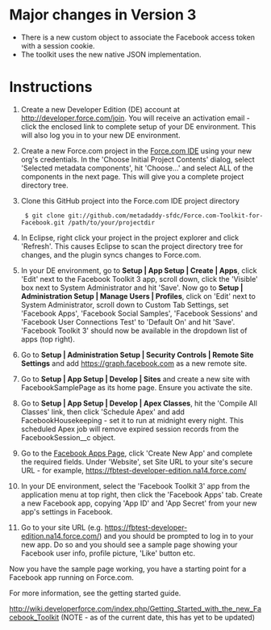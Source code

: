 Major changes in Version 3
==========================

* There is a new custom object to associate the Facebook access
token with a session cookie.
* The toolkit uses the new native JSON implementation.

Instructions
============

1. Create a new Developer Edition (DE) account at http://developer.force.com/join. You will receive an activation email - click the enclosed link to complete setup of your DE environment. This will also log you in to your new DE environment.
2. Create a new Force.com project in the [Force.com IDE](http://wiki.developerforce.com/index.php/Force.com_IDE) using your new org's credentials. In the 'Choose Initial Project Contents' dialog, select 'Selected metadata components', hit 'Choose...' and select ALL of the components in the next page. This will give you a complete project directory tree.
3. Clone this GitHub project into the Force.com IDE project directory

        $ git clone git://github.com/metadaddy-sfdc/Force.com-Toolkit-for-Facebook.git /path/to/your/projectdir

4. In Eclipse, right click your project in the project explorer and click 'Refresh'. This causes Eclipse to scan the project directory tree for changes, and the plugin syncs changes to Force.com.
5. In your DE environment, go to **Setup | App Setup | Create | Apps**, click 'Edit' next to the Facebook Toolkit 3 app, scroll down, click the 'Visible' box next to System Administrator and hit 'Save'. Now go to **Setup | Administration Setup | Manage Users | Profiles**, click on 'Edit' next to System Administrator, scroll down to Custom Tab Settings, set 'Facebook Apps', 'Facebook Social Samples', 'Facebook Sessions' and 'Facebook User Connections Test' to 'Default On' and hit 'Save'. 'Facebook Toolkit 3' should now be available in the dropdown list of apps (top right).
6. Go to **Setup | Administration Setup | Security Controls | Remote Site Settings** and add https://graph.facebook.com as a new remote site.
7. Go to **Setup | App Setup | Develop | Sites** and create a new site with FacebookSamplePage as its home page. Ensure you activate the site.
8. Go to **Setup | App Setup | Develop | Apex Classes**, hit the 'Compile All Classes' link, then click 'Schedule Apex' and add FacebookHousekeeping - set it to run at midnight every night. This scheduled Apex job will remove expired session records from the FacebookSession__c object.
9. Go to the [Facebook Apps Page](https://developers.facebook.com/apps), click 'Create New App' and complete the required fields. Under 'Website', set Site URL to your site's secure URL - for example, https://fbtest-developer-edition.na14.force.com/
10. In your DE environment, select the 'Facebook Toolkit 3' app from the application menu at top right, then click the 'Facebook Apps' tab. Create a new Facebook app, copying 'App ID' and 'App Secret' from your new app's settings in Facebook.
11. Go to your site URL (e.g. https://fbtest-developer-edition.na14.force.com/) and you should be prompted to log in to your new app. Do so and you should see a sample page showing your Facebook user info, profile picture, 'Like' button etc.

Now you have the sample page working, you have a starting point for a Facebook app running on Force.com.

For more information, see the getting started guide.

http://wiki.developerforce.com/index.php/Getting_Started_with_the_new_Facebook_Toolkit (NOTE - as of the current date, this has yet to be updated)
